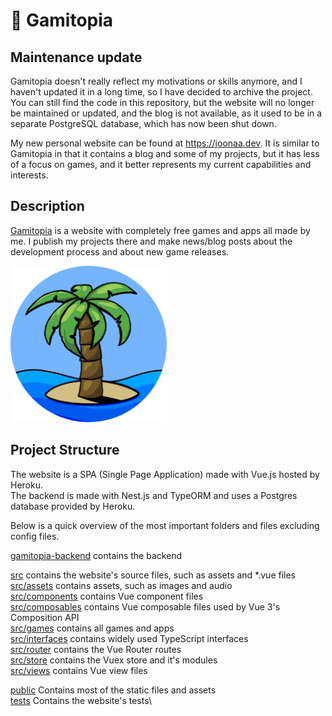 # 🌴 Gamitopia

## Maintenance update

Gamitopia doesn't really reflect my motivations or skills anymore, and I haven't updated it in a long time, so I have decided to archive the project.
You can still find the code in this repository, but the website will no longer be maintained or updated, and the blog is not available, as it used to be in a separate PostgreSQL database, which has now been shut down.

My new personal website can be found at https://joonaa.dev. It is similar to Gamitopia in that it contains a blog and some of my projects, but it has less of a focus on games, and it better represents my current capabilities and interests.

## Description

[Gamitopia](http://gamitopia.herokuapp.com/) is a website with completely free games and apps all made by me. I publish my projects there and make news/blog posts about the development process and about new game releases.

<img src="./src/assets/images/gamitopia_logo_circle.png" width="250" height="250"/>

## Project Structure

The website is a SPA (Single Page Application) made with Vue.js hosted by Heroku.\
The backend is made with Nest.js and TypeORM and uses a Postgres database provided by Heroku.

Below is a quick overview of the most important folders and files excluding config files.

[gamitopia-backend](https://github.com/Jondolf/Gamitopia/tree/master/gamitopia-backend) contains the backend

[src](./src) contains the website's source files, such as assets and \*.vue files\
[src/assets](./src/assets) contains assets, such as images and audio\
[src/components](./src/components) contains Vue component files\
[src/composables](./src/composables) contains Vue composable files used by Vue 3's Composition API\
[src/games](./src/games) contains all games and apps\
[src/interfaces](./src/interfaces) contains widely used TypeScript interfaces\
[src/router](./src/router) contains the Vue Router routes\
[src/store](./src/store) contains the Vuex store and it's modules\
[src/views](./src/views) contains Vue view files

[public](./public) Contains most of the static files and assets\
[tests](./tests) Contains the website's tests\
